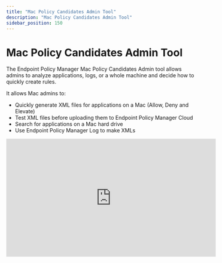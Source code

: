 ```yaml
---
title: "Mac Policy Candidates Admin Tool"
description: "Mac Policy Candidates Admin Tool"
sidebar_position: 150
---
```


# Mac Policy Candidates Admin Tool

The Endpoint Policy Manager Mac Policy Candidates Admin tool allows admins to analyze applications,
logs, or a whole machine and decide how to quickly create rules.

It allows Mac admins to:

- Quickly generate XML files for applications on a Mac (Allow, Deny and Elevate)
- Test XML files before uploading them to Endpoint Policy Manager Cloud
- Search for applications on a Mac hard drive
- Use Endpoint Policy Manager Log to make XMLs

<iframe width="560" height="315" src="https://www.youtube.com/embed/TuZwVJJAYcw?si=89nRA9Ouwg_Iszj-" title="YouTube video player" frameborder="0" allow="accelerometer; autoplay; clipboard-write; encrypted-media; gyroscope; picture-in-picture; web-share" referrerpolicy="strict-origin-when-cross-origin" allowfullscreen></iframe>